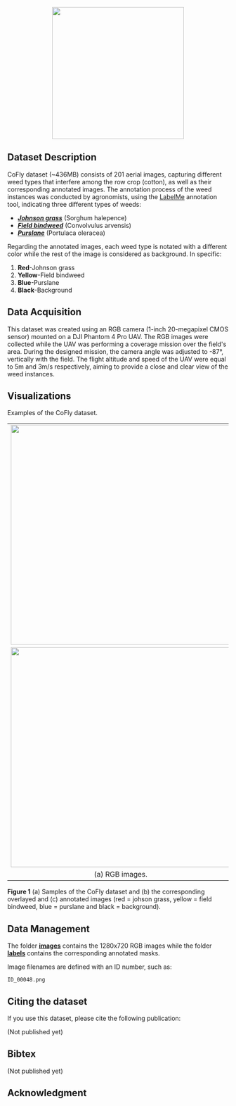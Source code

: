 <p align="center">
<img src="https://user-images.githubusercontent.com/77329407/105342573-3040e900-5be9-11eb-92df-7c09392b1e0c.png" width="300" />

## Dataset Description
CoFly dataset (~436MB) consists of 201 aerial images, capturing different weed types that interfere among the row crop (cotton),
as well as their corresponding annotated images. The annotation process of the weed instances was conducted by agronomists, using 
the [LabelMe](https://github.com/wkentaro/labelme) annotation tool, indicating three different types of weeds: 

- *[__Johnson grass__](https://en.wikipedia.org/wiki/Johnson_grass)* (Sorghum halepence)
- *[__Field bindweed__](https://en.wikipedia.org/wiki/Convolvulus_arvensis)* (Convolvulus arvensis)
- *[__Purslane__](https://en.wikipedia.org/wiki/Portulaca_oleracea)* (Portulaca oleracea)

Regarding the annotated images, each weed type is notated with a different color while the rest of the image is considered as background.
In specific:

1. __Red__-Johnson grass
2. __Yellow__-Field bindweed
3. __Blue__-Purslane
4. __Black__-Background

<!--The way that this dataset can be used is entirely up to the users.-->

## Data Acquisition
This dataset was created using an RGB camera (1-inch 20-megapixel CMOS sensor) mounted on a DJI Phantom 4 Pro UAV. The RGB images were 
collected while the UAV was performing a coverage mission over the field's area. During the designed mission, the camera angle was adjusted
to -87°, vertically with the field. The flight altitude and speed of the UAV were equal to 5m and 3m/s respectively, aiming to provide a close
and clear view of the weed instances. 


## Visualizations
Examples of the CoFly dataset.
<table class="center">
  <tr class="center">
    <td><img src="https://user-images.githubusercontent.com/77329407/105166768-7da55380-5b20-11eb-9188-10115eb3f715.png" width="500" /></td>
    <td><img src="https://user-images.githubusercontent.com/80778287/111444158-bd4c7e00-8712-11eb-8d06-be03dc1ce5d9.png" width="500"/></td>
    <td><img src="https://user-images.githubusercontent.com/77329407/105493307-e2e47a80-5cc1-11eb-91bd-53acc47f4a3c.png" width="500" /></td>
    </tr>
  <tr class="center">
    <td><img src="https://user-images.githubusercontent.com/77329407/107168936-5cb87b80-69c5-11eb-83ef-5e104d4db5f0.png" width="500" /></td>
    <td><img src="https://user-images.githubusercontent.com/80778287/111446873-87f55f80-8715-11eb-8a86-f99e2480c0f5.png" width="500"/></td>
    <td><img src="https://user-images.githubusercontent.com/77329407/107168970-6cd05b00-69c5-11eb-9bf5-07bb069652dd.png" width="500" /></td>
  </tr>
  <tr align="center">
    <td>(a) RGB images.</td>
    <td>(b) Overlayed images.</td>
    <td>(b) Annotated images.</td>
  </tr>
</table>

 **Figure 1** (a) Samples of the CoFly dataset and (b) the corresponding overlayed and (c) annotated images (red = johson grass, yellow =  field bindweed, blue = 
purslane and black = background).



## Data Management
The folder [**images**](https://github.com/CoFly-project/CoFly-dataset/tree/main/images) contains the 1280x720 RGB images while the folder 
[**labels**](https://github.com/CoFly-project/CoFly-dataset/tree/main/labels) contains the corresponding annotated masks. 

Image filenames are defined with an ID number, such as:

```
ID_00048.png
```

## Citing the dataset
If you use this dataset, please cite the following publication:

(Not published yet)

## Bibtex
(Not published yet)

## Acknowledgment
